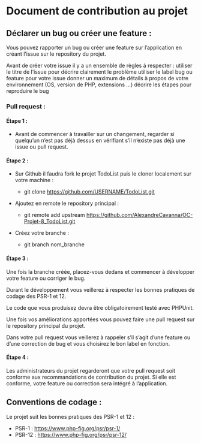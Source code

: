 # Document de contribution au projet

## Déclarer un bug ou créer une feature :

Vous pouvez rapporter un bug ou créer une feature sur l’application en créant l’issue sur le repository du projet.

Avant de créer votre issue il y a un ensemble de règles à respecter :
utiliser le titre de l’issue pour décrire clairement le problème
utiliser le label bug ou feature pour votre issue
donner un maximum de détails à propos de votre environnement (OS,  version de PHP, extensions ...)
décrire les étapes pour reproduire le bug

### Pull request :

#### Étape 1 :

- Avant de commencer à travailler sur un changement, regarder si quelqu’un n’est pas déjà dessus en vérifiant s’il n’existe pas déjà une issue ou pull request.

#### Étape 2 :

- Sur Github il faudra fork le projet TodoList puis le cloner localement sur votre machine :
    - git clone https://github.com/USERNAME/TodoList.git

- Ajoutez en remote le repository principal :
    - git remote add upstream https://github.com/AlexandreCavanna/OC-Projet-8_TodoList.git

- Créez votre branche :
    - git branch nom_branche

#### Étape 3 :

Une fois la branche créée, placez-vous dedans et commencer à développer votre feature ou corriger le bug.

Durant le développement vous veillerez à respecter les bonnes pratiques de codage des PSR-1 et 12.

Le code que vous produisez devra être obligatoirement testé avec PHPUnit.

Une fois vos améliorations apportées vous pouvez faire une pull request sur le repository principal du projet.

Dans votre pull request vous veillerez à rappeler s’il s’agit d’une feature ou d’une correction de bug et vous choisirez le bon label en fonction.

#### Étape 4 :

Les administrateurs du projet regarderont que votre pull request soit conforme aux recommandations de contribution du projet. Si elle est conforme, votre feature ou correction sera intégré à l’application.

## Conventions de codage :

Le projet suit les bonnes pratiques des PSR-1 et 12 :
- PSR-1 : https://www.php-fig.org/psr/psr-1/
- PSR-12 : https://www.php-fig.org/psr/psr-12/
